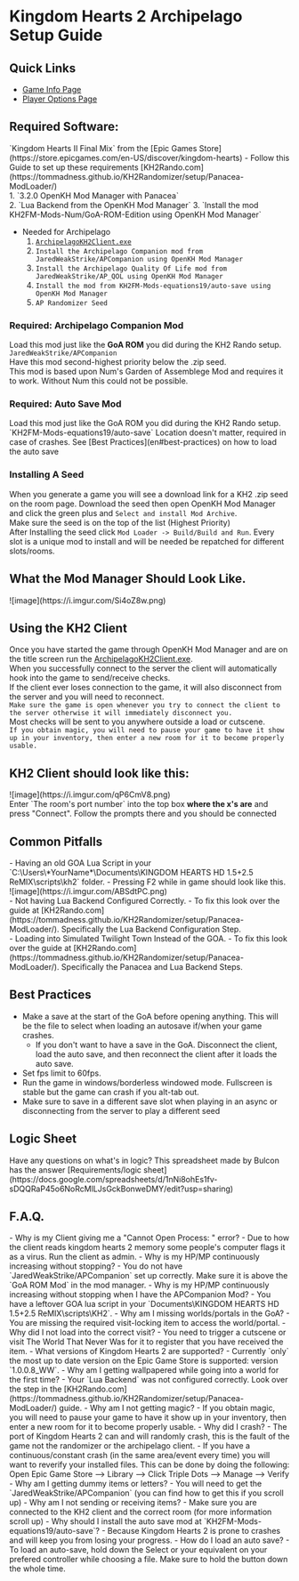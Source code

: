 # Kingdom Hearts 2 Archipelago Setup Guide
<h2 style="text-transform:none";>Quick Links</h2>

- [Game Info Page](../../../../games/Kingdom%20Hearts%202/info/en)
- [Player Options Page](../../../../games/Kingdom%20Hearts%202/player-options)

<h2 style="text-transform:none";>Required Software:</h2>
 `Kingdom Hearts II Final Mix` from the [Epic Games Store](https://store.epicgames.com/en-US/discover/kingdom-hearts)
- Follow this Guide to set up these requirements [KH2Rando.com](https://tommadness.github.io/KH2Randomizer/setup/Panacea-ModLoader/)<br>
    1. `3.2.0 OpenKH Mod Manager with Panacea`<br>
    2. `Lua Backend from the OpenKH Mod Manager`
    3. `Install the mod KH2FM-Mods-Num/GoA-ROM-Edition using OpenKH Mod Manager`<br>

- Needed for Archipelago 
    1. [`ArchipelagoKH2Client.exe`](https://github.com/ArchipelagoMW/Archipelago/releases)<br>
    2. `Install the Archipelago Companion mod from JaredWeakStrike/APCompanion using OpenKH Mod Manager`<br>
    3. `Install the Archipelago Quality Of Life mod from JaredWeakStrike/AP_QOL using OpenKH Mod Manager` <br>
    4.  `Install the mod from KH2FM-Mods-equations19/auto-save using OpenKH Mod Manager`<br>
    5. `AP Randomizer Seed`
<h3 style="text-transform:none";>Required: Archipelago Companion Mod</h3>

Load this mod just like the <b>GoA ROM</b> you did during the KH2 Rando setup. `JaredWeakStrike/APCompanion`<br> 
Have this mod second-highest priority below the .zip seed.<br>
This mod is based upon Num's Garden of Assemblege Mod and requires it to work. Without Num this could not be possible. 

<h3 style="text-transform:none";>Required: Auto Save Mod</h3>
Load this mod just like the GoA ROM you did during the KH2 Rando setup. `KH2FM-Mods-equations19/auto-save` Location doesn't matter, required in case of crashes. See [Best Practices](en#best-practices) on how to load the auto save

<h3 style="text-transform:none";>Installing A Seed</h3>

When you generate a game you will see a download link for a KH2 .zip seed on the room page. Download the seed then open OpenKH Mod Manager and click the green plus and `Select and install Mod Archive`.<br>
Make sure the seed is on the top of the list (Highest Priority)<br>
After Installing the seed click `Mod Loader -> Build/Build and Run`. Every slot is a unique mod to install and will be needed be repatched for different slots/rooms.

<h2 style="text-transform:none";>What the Mod Manager Should Look Like.</h2>
![image](https://i.imgur.com/Si4oZ8w.png)

<h2 style="text-transform:none";>Using the KH2 Client</h2>

Once you have started the game through OpenKH Mod Manager and are on the title screen run the [ArchipelagoKH2Client.exe](https://github.com/ArchipelagoMW/Archipelago/releases). <br>
When you successfully connect to the server the client will automatically hook into the game to send/receive checks. <br>
If the client ever loses connection to the game, it will also disconnect from the server and you will need to reconnect.<br> 
`Make sure the game is open whenever you try to connect the client to the server otherwise it will immediately disconnect you.`<br>
Most checks will be sent to you anywhere outside a load or cutscene.<br>
`If you obtain magic, you will need to pause your game to have it show up in your inventory, then enter a new room for it to become properly usable.`
<br>
<h2 style="text-transform:none";>KH2 Client should look like this: </h2>
![image](https://i.imgur.com/qP6CmV8.png)
<br>
Enter `The room's port number` into the top box <b> where the x's are</b> and press "Connect". Follow the prompts there and you should be connected


<h2 style="text-transform:none";>Common Pitfalls</h2>
- Having an old GOA Lua Script in your `C:\Users\*YourName*\Documents\KINGDOM HEARTS HD 1.5+2.5 ReMIX\scripts\kh2` folder.
  - Pressing F2 while in game should look like this. ![image](https://i.imgur.com/ABSdtPC.png)
<br>
- Not having Lua Backend Configured Correctly.
  - To fix this look over the guide at [KH2Rando.com](https://tommadness.github.io/KH2Randomizer/setup/Panacea-ModLoader/). Specifically the Lua Backend Configuration Step.
<br>
- Loading into Simulated Twilight Town Instead of the GOA.
  - To fix this look over the guide at [KH2Rando.com](https://tommadness.github.io/KH2Randomizer/setup/Panacea-ModLoader/). Specifically the Panacea and Lua Backend Steps.


<h2 style="text-transform:none"; >Best Practices</h2>

- Make a save at the start of the GoA before opening anything. This will be the file to select when loading an autosave if/when your game crashes.
    - If you don't want to have a save in the GoA. Disconnect the client, load the auto save, and then reconnect the client after it loads the auto save.
- Set fps limit to 60fps.
- Run the game in windows/borderless windowed mode. Fullscreen is stable but the game can crash if you alt-tab out.
- Make sure to save in a different save slot when playing in an async or disconnecting from the server to play a different seed

<h2 style="text-transform:none";>Logic Sheet</h2>
Have any questions on what's in logic? This spreadsheet made by Bulcon has the answer [Requirements/logic sheet](https://docs.google.com/spreadsheets/d/1nNi8ohEs1fv-sDQQRaP45o6NoRcMlLJsGckBonweDMY/edit?usp=sharing)
<h2 style="text-transform:none";>F.A.Q.</h2>
- Why is my Client giving me a "Cannot Open Process: " error?
    - Due to how the client reads kingdom hearts 2 memory some people's computer flags it as a virus. Run the client as admin.
- Why is my HP/MP continuously increasing without stopping?
    - You do not have `JaredWeakStrike/APCompanion` set up correctly. Make sure it is above the `GoA ROM Mod` in the mod manager.
- Why is my HP/MP continuously increasing without stopping when I have the APCompanion Mod?
    - You have a leftover GOA lua script in your `Documents\KINGDOM HEARTS HD 1.5+2.5 ReMIX\scripts\KH2`.
- Why am I missing worlds/portals in the GoA?
    - You are missing the required visit-locking item to access the world/portal.
- Why did I not load into the correct visit?
    - You need to trigger a cutscene or visit The World That Never Was for it to register that you have received the item.
- What versions of Kingdom Hearts 2 are supported?
    - Currently `only` the most up to date version on the Epic Game Store is supported: version `1.0.0.8_WW`.
- Why am I getting wallpapered while going into a world for the first time?
  - Your `Lua Backend` was not configured correctly. Look over the step in the [KH2Rando.com](https://tommadness.github.io/KH2Randomizer/setup/Panacea-ModLoader/) guide.
- Why am I not getting magic?
    - If you obtain magic, you will need to pause your game to have it show up in your inventory, then enter a new room for it to become properly usable.
- Why did I crash?
    - The port of Kingdom Hearts 2 can and will randomly crash, this is the fault of the game not the randomizer or the archipelago client.
      - If you have a continuous/constant crash (in the same area/event every time) you will want to reverify your installed files. This can be done by doing the following: Open Epic Game Store --> Library --> Click Triple Dots --> Manage --> Verify
- Why am I getting dummy items or letters?
    - You will need to get the `JaredWeakStrike/APCompanion` (you can find how to get this if you scroll up)
- Why am I not sending or receiving items?
    - Make sure you are connected to the KH2 client and the correct room (for more information scroll up)
- Why should I install the auto save mod at `KH2FM-Mods-equations19/auto-save`?
    - Because Kingdom Hearts 2 is prone to crashes and will keep you from losing your progress.
- How do I load an auto save?
    - To load an auto-save, hold down the Select or your equivalent on your prefered controller while choosing a file. Make sure to hold the button down the whole time.


